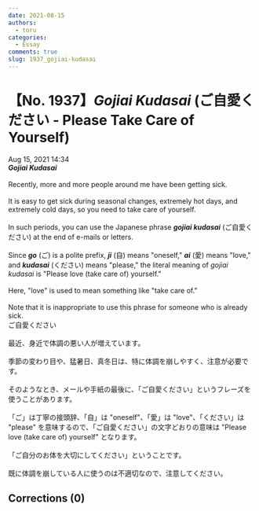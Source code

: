 ```yaml
---
date: 2021-08-15
authors:
  - toru
categories:
  - Essay
comments: true
slug: 1937_gojiai-kudasai
---
```


# 【No. 1937】<strong><em>Gojiai Kudasai</strong></em> (ご自愛ください - Please Take Care of Yourself)
<div class="date">Aug 15, 2021 14:34</div>
<div id="post"><div id="body_show_ori">
<strong><em>Gojiai Kudasai</strong></em><br/><br/>Recently, more and more people around me have been getting sick.<br/><br/>It is easy to get sick during seasonal changes, extremely hot days, and extremely cold days, so you need to take care of yourself.<br/><br/>In such periods, you can use the Japanese phrase <strong><em>gojiai kudasai</em></strong> (ご自愛ください) at the end of e-mails or letters.<br/><br/>Since <strong><em>go</em></strong> (ご) is a polite prefix, <strong><em>ji</em></strong> (自) means "oneself," <strong><em>ai</em></strong> (愛) means "love," and <strong><em>kudasai</em></strong> (ください) means "please," the literal meaning of <em>gojiai kudasai</em> is "Please love (take care of) yourself."<br/><br/>Here, "love" is used to mean something like "take care of."<br/><br/>Note that it is inappropriate to use this phrase for someone who is already sick.
</div></div>

<!-- more -->

<div id="post_ja"><div id="body_show_mo">
ご自愛ください<br/><br/>最近、身近で体調の悪い人が増えています。<br/><br/>季節の変わり目や、猛暑日、真冬日は、特に体調を崩しやすく、注意が必要です。<br/><br/>そのようなとき、メールや手紙の最後に、「ご自愛ください」というフレーズを使うことがあります。<br/><br/>「ご」は丁寧の接頭辞、「自」は "oneself"、「愛」は "love"、「ください」は "please" を意味するので、「ご自愛ください」の文字どおりの意味は "Please love (take care of) yourself" となります。<br/><br/>「ご自分のお体を大切にしてください」ということです。<br/><br/>既に体調を崩している人に使うのは不適切なので、注意してください。
</div></div>

## Corrections (0)
